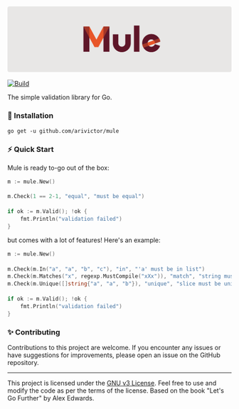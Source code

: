 ![mule validation library](cover.png)

[![Build](https://github.com/arivictor/mule/actions/workflows/go.yml/badge.svg)](https://github.com/arivictor/mule/actions/workflows/go.yml)

The simple validation library for Go.

### 🚀 Installation

```shell
go get -u github.com/arivictor/mule
```

### ⚡️ Quick Start
Mule is ready to-go out of the box:

```go
m := mule.New()

m.Check(1 == 2-1, "equal", "must be equal")

if ok := m.Valid(); !ok {
    fmt.Println("validation failed")
}
```

but comes with a lot of features! Here's an example:

```go
m := mule.New()

m.Check(m.In("a", "a", "b", "c"), "in", "'a' must be in list")
m.Check(m.Matches("x", regexp.MustCompile("xXx")), "match", "string must match")
m.Check(m.Unique([]string{"a", "a", "b"}), "unique", "slice must be unique")

if ok := m.Valid(); !ok {
    fmt.Println("validation failed")
}
```

### ✨ Contributing

Contributions to this project are welcome. If you encounter any issues or have suggestions for improvements, please open an issue on the GitHub repository.

---

This project is licensed under the [GNU v3 License](LICENSE). Feel free to use and modify the code as per the terms of the license. Based on the book "Let's Go Further" by Alex Edwards.